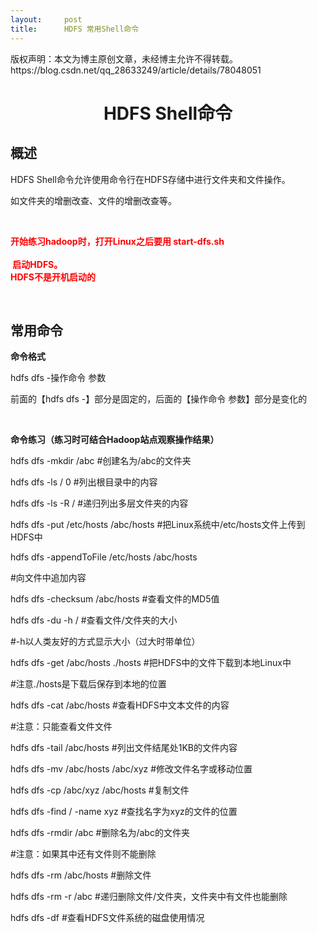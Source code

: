```yaml
---
layout:     post
title:      HDFS 常用Shell命令
---
```

<div id="article_content" class="article_content clearfix csdn-tracking-statistics" data-pid="blog" data-mod="popu_307" data-dsm="post">
								<div class="article-copyright">
					版权声明：本文为博主原创文章，未经博主允许不得转载。					https://blog.csdn.net/qq_28633249/article/details/78048051				</div>
								            <link rel="stylesheet" href="https://csdnimg.cn/release/phoenix/template/css/ck_htmledit_views-f76675cdea.css">
						<div class="htmledit_views" id="content_views">
                
<h1 align="center"><strong>HDFS Shell命令</strong></h1>
<h2><strong>概述</strong></h2>
<p>HDFS Shell<span style="font-family:'等线';">命令允许使用命令行在</span>HDFS存储中进行文件夹和文件操作。</p>
<p>如文件夹的增删改查、文件的增删改查等。</p>
<p> </p>
<p><strong><span style="color:rgb(255,0,0);"><span style="font-family:'宋体';">开始练习</span>hadoop时，打开Linux之后要用 start-dfs.sh </span><span style="color:rgb(255,0,0);"><br></span><span style="color:rgb(255,0,0);"><br></span><span style="color:rgb(255,0,0);"> 启动HDFS。</span><span style="color:rgb(255,0,0);"><br></span><span style="color:rgb(255,0,0);">HDFS不是开机启动的 </span></strong></p>
<p> <img src="https://img-blog.csdn.net/20170921092917721?watermark/2/text/aHR0cDovL2Jsb2cuY3Nkbi5uZXQvcXFfMjg2MzMyNDk=/font/5a6L5L2T/fontsize/400/fill/I0JBQkFCMA==/dissolve/70/gravity/Center" alt=""></p>
<h2><strong>常用命令</strong></h2>
<p><strong>命令格式</strong></p>
<p>hdfs dfs -<span style="font-family:'等线';">操作命令</span> <span style="font-family:'等线';">
参数</span></p>
<p><span style="font-family:'等线';">前面的【</span>hdfs dfs -】部分是固定的，后面的【操作命令 参数】部分是变化的</p>
<p> </p>
<p><strong><span style="font-family:'等线';">命令练习（练习时可结合</span>Hadoop站点观察操作结果）</strong></p>
<p><strong></strong></p>
<p>hdfs dfs -mkdir /abc #<span style="font-family:'等线';">创建名为</span>/abc的文件夹</p>
<p>hdfs dfs -ls / 0 #列出根目录中的内容</p>
<p>hdfs dfs -ls -R / #递归列出多层文件夹的内容</p>
<p>hdfs dfs -put /etc/hosts /abc/hosts #把Linux<span style="font-family:'等线';">系统中</span>/etc/hosts<span style="font-family:'等线';">文件上传到</span>HDFS中</p>
<p>hdfs dfs -appendToFile /etc/hosts /abc/hosts</p>
<p>#向文件中追加内容</p>
<p>hdfs dfs -checksum /abc/hosts #查看文件的MD5值</p>
<p>hdfs dfs -du -h / #<span style="font-family:'等线';">查看文件</span>/文件夹的大小</p>
<p>#-h以人类友好的方式显示大小（过大时带单位）</p>
<p>hdfs dfs -get /abc/hosts ./hosts #把HDFS<span style="font-family:'等线';">中的文件下载到本地</span>Linux中</p>
<p>#注意./hosts是下载后保存到本地的位置</p>
<p>hdfs dfs -cat /abc/hosts #查看HDFS中文本文件的内容</p>
<p>#注意：只能查看文件文件</p>
<p>hdfs dfs -tail /abc/hosts #<span style="font-family:'等线';">列出文件结尾处</span>1KB的文件内容</p>
<p>hdfs dfs -mv /abc/hosts /abc/xyz #修改文件名字或移动位置</p>
<p>hdfs dfs -cp /abc/xyz /abc/hosts #复制文件</p>
<p>hdfs dfs -find / -name xyz #查找名字为xyz的文件的位置</p>
<p>hdfs dfs -rmdir /abc #删除名为/abc的文件夹</p>
<p>#注意：如果其中还有文件则不能删除</p>
<p>hdfs dfs -rm /abc/hosts #删除文件</p>
<p>hdfs dfs -rm -r /abc #<span style="font-family:'等线';">递归删除文件</span>/文件夹，文件夹中有文件也能删除</p>
<p>hdfs dfs -df #查看HDFS文件系统的磁盘使用情况</p>
<p></p>
<p></p>
<p> </p>
<p></p>
<p></p>
            </div>
                </div>